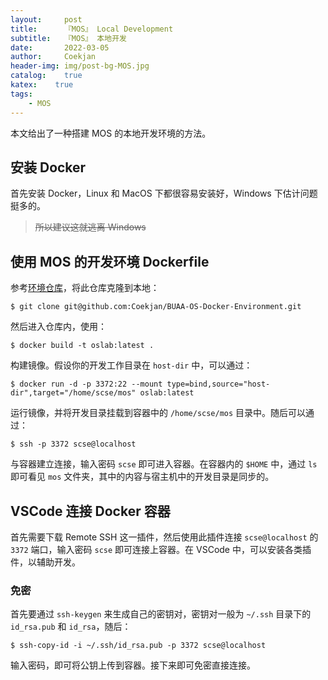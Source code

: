 ```yaml
---	
layout:     post	
title:      『MOS』 Local Development	
subtitle:   『MOS』 本地开发    
date:       2022-03-05	   
author:     Coekjan 
header-img: img/post-bg-MOS.jpg	
catalog:    true	
katex:    true    
tags:	
    - MOS  
---
```


本文给出了一种搭建 MOS 的本地开发环境的方法。

## 安装 Docker

首先安装 Docker，Linux 和 MacOS 下都很容易安装好，Windows 下估计问题挺多的。

> ~~所以建议这就逃离 Windows~~

## 使用 MOS 的开发环境 Dockerfile

参考[环境仓库](https://github.com/Coekjan/BUAA-OS-Docker-Environment)，将此仓库克隆到本地：

```shell
$ git clone git@github.com:Coekjan/BUAA-OS-Docker-Environment.git
```

然后进入仓库内，使用：

```shell
$ docker build -t oslab:latest .
```

构建镜像。假设你的开发工作目录在 `host-dir` 中，可以通过：

```shell
$ docker run -d -p 3372:22 --mount type=bind,source="host-dir",target="/home/scse/mos" oslab:latest
```

运行镜像，并将开发目录挂载到容器中的 `/home/scse/mos` 目录中。随后可以通过：

```shell
$ ssh -p 3372 scse@localhost
```

与容器建立连接，输入密码 `scse` 即可进入容器。在容器内的 `$HOME` 中，通过 `ls` 即可看见 `mos` 文件夹，其中的内容与宿主机中的开发目录是同步的。

## VSCode 连接 Docker 容器

首先需要下载 Remote SSH 这一插件，然后使用此插件连接 `scse@localhost` 的 `3372` 端口，输入密码 `scse` 即可连接上容器。在 VSCode 中，可以安装各类插件，以辅助开发。

### 免密

首先要通过 `ssh-keygen` 来生成自己的密钥对，密钥对一般为 `~/.ssh` 目录下的 `id_rsa.pub` 和 `id_rsa`，随后：

```shell
$ ssh-copy-id -i ~/.ssh/id_rsa.pub -p 3372 scse@localhost
```

输入密码，即可将公钥上传到容器。接下来即可免密直接连接。
